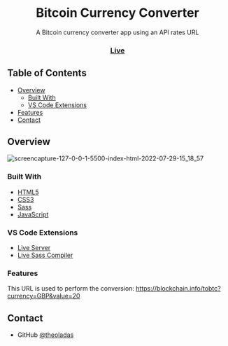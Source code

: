 <h1 align="center">Bitcoin Currency Converter</h1>

<div align="center">
   A Bitcoin currency converter app using an API rates URL
</div>

<div align="center">
  <h3>
    <a href="https://theoladas.github.io/BitcoinCurrencyConverter/">
      Live
    </a>
  </h3>
</div>


## Table of Contents

- [Overview](#overview)
  - [Built With](#built-with)
  - [VS Code Extensions](#vs-code-extensions)
- [Features](#features)
- [Contact](#contact)


## Overview

![screencapture-127-0-0-1-5500-index-html-2022-07-29-15_18_57](https://user-images.githubusercontent.com/67963370/181781342-66d51a71-03d5-48d6-a2da-63782ccdadae.png)


### Built With

- [HTML5](https://developer.mozilla.org/en-US/docs/Learn/Getting_started_with_the_web/HTML_basics)
- [CSS3](https://developer.mozilla.org/en-US/docs/Web/CSS)
- [Sass](https://sass-lang.com/)
- [JavaScript](https://developer.mozilla.org/en-US/docs/Web/JavaScript)

### VS Code Extensions

- [Live Server](https://marketplace.visualstudio.com/items?itemName=ritwickdey.LiveServer)
- [Live Sass Compiler](https://marketplace.visualstudio.com/items?itemName=ritwickdey.live-sass)

### Features

This URL is used to perform the conversion: https://blockchain.info/tobtc?currency=GBP&value=20

## Contact

- GitHub [@theoladas](https://github.com/theoladas)
